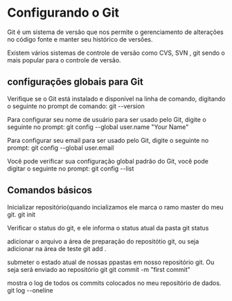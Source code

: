 # Configurando o Git

Git é um sistema de versão que nos permite o gerenciamento de alterações no código fonte e manter seu histórico de versões.

Existem vários sistemas de controle de versão como CVS, SVN , git sendo o mais popular para o controle de versão.

## configurações globais para Git

Verifique se o Git está instalado e disponível na linha de comando, digitando o seguinte no prompt de comando:
git --version

Para configurar seu nome de usuário para ser usado pelo Git, digite o seguinte no prompt:
git config --global user.name "Your Name"

Para configurar seu email para ser usado pelo Git, digite o seguinte no prompt:
git config --global user.email <your email address>

Você pode verificar sua configuração global padrão do Git, você pode digitar o seguinte no prompt:
git config --list

  ## Comandos básicos
  
  Inicializar repositório(quando incializamos ele marca o ramo master do meu git.
  git init
  
  Verificar o status do git, e ele informa o status atual da pasta
  git status
  
  adicionar o arquivo a área de preparação do repositótio git, ou seja adicionar na área de teste
  git add .
  
  submeter o estado atual de nossas ppastas em nosso repositório git. Ou seja será enviado ao repositório git
  git commit -m "first commit"
  
  mostra o log de todos os commits colocados no meu repositório de dados.
  git log --oneline
  
  
